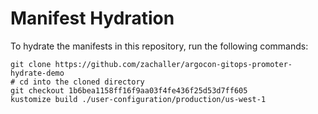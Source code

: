 # Manifest Hydration

To hydrate the manifests in this repository, run the following commands:

```shell
git clone https://github.com/zachaller/argocon-gitops-promoter-hydrate-demo
# cd into the cloned directory
git checkout 1b6bea1158ff16f9aa03f4fe436f25d53d7ff605
kustomize build ./user-configuration/production/us-west-1
```
